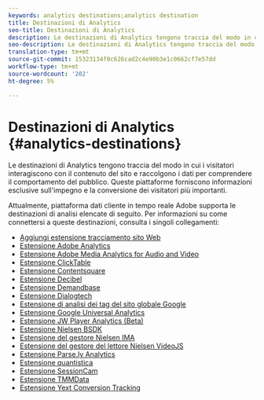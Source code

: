 ```yaml
---
keywords: analytics destinations;analytics destination
title: Destinazioni di Analytics
seo-title: Destinazioni di Analytics
description: Le destinazioni di Analytics tengono traccia del modo in cui i visitatori interagiscono con il contenuto del sito e raccolgono i dati per comprendere il comportamento del pubblico. Queste piattaforme forniscono informazioni esclusive sull'impegno e la conversione dei visitatori più importanti.
seo-description: Le destinazioni di Analytics tengono traccia del modo in cui i visitatori interagiscono con il contenuto del sito e raccolgono i dati per comprendere il comportamento del pubblico. Queste piattaforme forniscono informazioni esclusive sull'impegno e la conversione dei visitatori più importanti.
translation-type: tm+mt
source-git-commit: 15323134f0c626cad2c4e90b3e1c0662cf7e57dd
workflow-type: tm+mt
source-wordcount: '202'
ht-degree: 5%

---
```



# Destinazioni di Analytics {#analytics-destinations}

Le destinazioni di Analytics tengono traccia del modo in cui i visitatori interagiscono con il contenuto del sito e raccolgono i dati per comprendere il comportamento del pubblico. Queste piattaforme forniscono informazioni esclusive sull&#39;impegno e la conversione dei visitatori più importanti.

Attualmente,  piattaforma dati cliente in tempo reale Adobe supporta le destinazioni di analisi elencate di seguito. Per informazioni su come connettersi a queste destinazioni, consulta i singoli collegamenti:

* [Aggiungi estensione tracciamento sito Web](/help/rtcdp/destinations/adform-extension.md)
* [Estensione Adobe Analytics](/help/rtcdp/destinations/adobe-analytics-extension.md)
* [Estensione Adobe Media Analytics for Audio and Video](/help/rtcdp/destinations/adobe-video-analytics-extension.md)
* [Estensione ClickTable](/help/rtcdp/destinations/clicktale-extension.md)
* [Estensione Contentsquare](/help/rtcdp/destinations/contentsquare-extension.md)
* [Estensione Decibel](/help/rtcdp/destinations/decibel-extension.md)
* [Estensione Demandbase](/help/rtcdp/destinations/demandbase-extension.md)
* [Estensione Dialogtech](/help/rtcdp/destinations/dialogtech-extension.md)
* [Estensione di analisi dei tag del sito globale Google](/help/rtcdp/destinations/gtag-analytics-extension.md)
* [Estensione Google Universal Analytics](/help/rtcdp/destinations/google-universal-analytics-extension.md)
* [Estensione JW Player Analytics (Beta)](/help/rtcdp/destinations/jw-player-analytics-extension.md)
* [Estensione Nielsen BSDK](nielsen-bsdk-extension.md)
* [Estensione del gestore Nielsen IMA](nielsen-ima-extension.md)
* [Estensione del gestore del lettore Nielsen VideoJS](nielsen-videojs-extension.md)
* [Estensione Parse.ly Analytics](parsely-extension.md)
* [Estensione quantistica](quantum-metric-extension.md)
* [Estensione SessionCam](sessioncam-extension.md)
* [Estensione TMMData](tmmdata-extension.md)
* [Estensione Yext Conversion Tracking](yext-extension.md)
